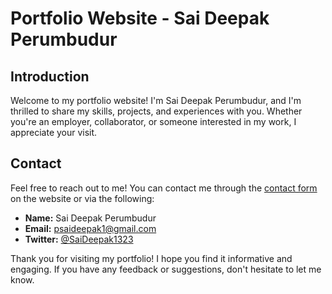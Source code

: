 # Portfolio Website - Sai Deepak Perumbudur

## Introduction

Welcome to my portfolio website! I'm Sai Deepak Perumbudur, and I'm thrilled to share my skills, projects, and experiences with you. Whether you're an employer, collaborator, or someone interested in my work, I appreciate your visit.

## Contact

Feel free to reach out to me! You can contact me through the [contact form](#) on the website or via the following:

- **Name:** Sai Deepak Perumbudur
- **Email:** psaideepak1@gmail.com
- **Twitter:** [@SaiDeepak1323](https://twitter.com/SaiDeepak1323)

Thank you for visiting my portfolio! I hope you find it informative and engaging. If you have any feedback or suggestions, don't hesitate to let me know.